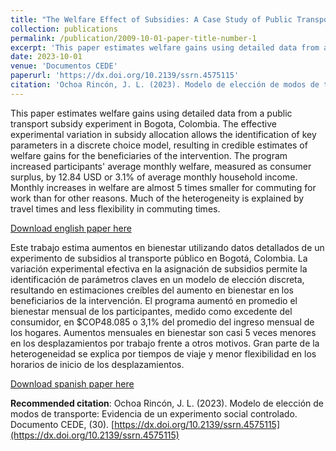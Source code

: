 ```yaml
---
title: "The Welfare Effect of Subsidies: A Case Study of Public Transport"
collection: publications
permalink: /publication/2009-10-01-paper-title-number-1
excerpt: 'This paper estimates welfare gains using detailed data from a public transport subsidy experiment in Bogota, Colombia. The effective experimental variation in subsidy allocation allows the identification of key parameters in a discrete choice model, resulting in credible estimates of welfare gains for the beneficiaries of the intervention. The program increased participants' average monthly welfare, measured as consumer surplus, by 12.84 USD or 3.1% of average monthly household income.'
date: 2023-10-01
venue: 'Documentos CEDE'
paperurl: 'https://dx.doi.org/10.2139/ssrn.4575115'
citation: 'Ochoa Rincón, J. L. (2023). Modelo de elección de modos de transporte: Evidencia de un experimento social controlado. Documento CEDE, (30).'
---
```


This paper estimates welfare gains using detailed data from a public transport subsidy experiment in Bogota, Colombia. The effective experimental variation in subsidy allocation allows the identification of key parameters in a discrete choice model, resulting in credible estimates of welfare gains for the beneficiaries of the intervention. The program increased participants' average monthly welfare, measured as consumer surplus, by 12.84 USD or 3.1% of average monthly household income. Monthly increases in welfare are almost 5 times smaller for commuting for work than for other reasons. Much of the heterogeneity is explained by travel times and less flexibility in commuting times.

[Download english paper here](http://jorgeluis8ar.github.io/files/WP-Welfare-Effects-Subsidies-Case-Study-Public-Transport.pdf)

Este trabajo estima aumentos en bienestar utilizando datos detallados de un experimento de subsidios al transporte público en Bogotá, Colombia. La variación experimental efectiva en la asignación de subsidios permite la identificación de parámetros claves en un modelo de elección discreta, resultando en estimaciones creíbles del aumento en bienestar en los beneficiarios de la intervención. El programa aumentó en promedio el bienestar mensual de los participantes, medido como excedente del consumidor, en $COP48.085 o 3,1% del promedio del ingreso mensual de los hogares. Aumentos mensuales en bienestar son casi 5 veces menores en los desplazamientos por trabajo frente a otros motivos. Gran parte de la heterogeneidad se explica por tiempos de viaje y menor flexibilidad en los horarios de inicio de los desplazamientos.

[Download spanish paper here](http://jorgeluis8ar.github.io/files/dcede2023-30.pdf)

**Recommended citation**: Ochoa Rincón, J. L. (2023). Modelo de elección de modos de transporte: Evidencia de un experimento social controlado. Documento CEDE, (30). [https://dx.doi.org/10.2139/ssrn.4575115](https://dx.doi.org/10.2139/ssrn.4575115)